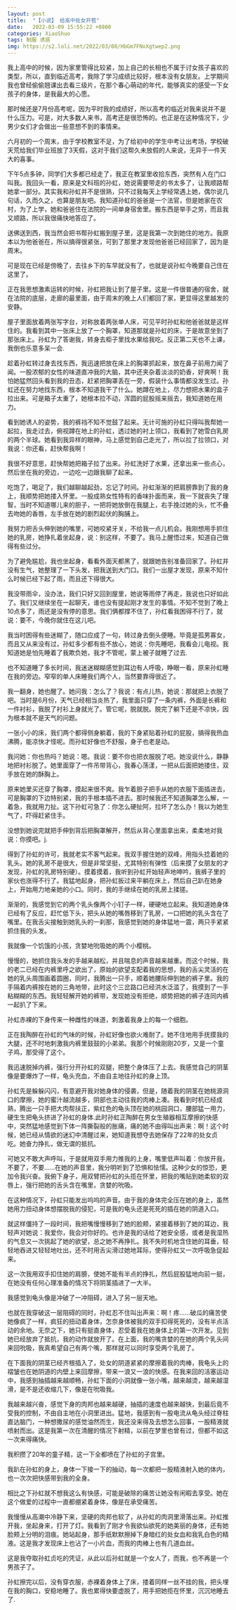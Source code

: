 ```yaml
---
layout: post
title:  "【小说】 给高中处女开苞"
date:   2022-03-09 15:55:22 +0800
categories: XiaoShuo
tags: 制服 诱惑
img: https://s2.loli.net/2022/03/08/HbGm7FNxXgtwep2.png
---
```

我上高中的时候，因为家里管得比较紧，加上自己的长相也不属于讨女孩子喜欢的类型，所以，直到临近高考，我除了学习成绩比较好，根本没有女朋友。上学期间我也曾经偷偷翘课出去看三级片，在那个春心萌动的年代，能够真实的感受一下女孩子的身体，是我最大的心愿。

那时候还是7月份高考呢，因为平时我的成绩好，所以高考的临近对我来说并不是什么压力。可是，对大多数人来书，高考还是很恐怖的。也正是在这种情况下，少男少女们才会做出一些意想不到的事情来。

六月初的一个周末，由于学校教室不足，为了给初中的学生中考让出考场，学校破天荒给我们毕业班放了3天假，这对于我们这帮久未放假的人来说，无异于一件天大的喜事。

下午5点多钟，同学们大多都已经走了，我正在教室里收拾东西，突然有人在门口叫我。我回头一看，原来是文科班的孙虹，她说需要带走的书太多了，让我顺路帮她拿一部分。其实我和孙虹并不是很熟，只不过我每天上学经常遇上她，偶尔说几句话，久而久之，也算是朋友吧。我知道孙虹的爸爸是一个法官，但是她家在农村，为了上学，她和爸爸住在法院的一间单身宿舍里。搬东西是举手之劳，而且我又顺路，所以我很痛快地答应了。

送佛送到西，我当然会把书帮孙虹搬到屋子里，这是我第一次到她住的地方。我原本以为他爸爸在，所以搞得很紧张，可到了那里才发现他爸爸已经回家了，因为是周末。

可是现在已经是傍晚了，去往乡下的车早就没有了，也就是说孙虹今晚要自己住在这里了。

正在我思想激素运转的时候，孙虹把我让到了屋子里。这是一件很普通的宿舍，就在法院的底层，走廊的最里面，由于周末的晚上人们都回了家，更显得这里越发的安静。

屋子里面放着两张写字台，对称放着两张单人床，可见平时孙虹和他爸爸就是这样住的。我看到其中一张床上放了一个胸罩，知道那就是孙虹的床，于是故意坐到了那张床上。孙虹为了答谢我，转身去柜子里找水果给我吃。反正第二天也不上课，我倒也乐意多呆一会.

趁着孙虹转过身去找东西，我迅速把放在床上的胸罩抓起来，放在鼻子前用力闻了闻。一股浓郁的女性的味道直冲我的大脑，其中还夹杂着淡淡的奶香，好爽啊！我怕她猛然回头看到我的丑态，赶紧把胸罩丢在一旁，假装什么事情都没发生过。孙虹还在努力地找东西，根本不知道我干了什么。她蹲在地上，尽力想把水果的盒子拉出来。可是箱子太重了，她根本拉不动，浑圆的屁股摇来摇去，我知道她在用力。

看到她诱人的姿势，我的裤裆不知不觉鼓了起来。无计可施的孙虹只得叫我帮她一起拉，我走过去，俯视蹲在地上的孙虹，透过她的衬上领口，我看到了她雪白乳房的两个半球。她看到我异样的眼神，马上感觉到自己走光了，所以拉了拉领口，对我说：你还看，赶快帮我啊！

我很不好意思，赶快帮她把箱子拉了出来。孙虹洗好了水果，还拿出来一些点心，然后坐在我的旁边，一边吃一边跟我聊了起来。

吃饱了，喝足了，我们越聊越起劲，忘记了时间。孙虹渐渐的把肩膀靠到了我的身上，我顺势把她搂入怀里。一股成熟女性特有的香味扑面而来，我一下就丧失了理智，当时不知道哪儿来的胆子，一把将她放倒在我腿上，右手挽过她的头，忙不叠去吻她的香唇，左手放在她的剧烈起伏的胸脯上。

我努力把舌头伸到她的嘴里，可她咬紧牙关，不给我一点儿机会。我刚想用手抓住她的乳房，她挣扎着坐起身，说：别这样，不要了。我马上醒悟过来，知道自己做得有些过分。

为了避免尴尬，我也坐起身，看看外面天都黑了，就跟她告别准备回家了。孙虹并没有生气，她整理了一下头发，把我送到大门口。我们一出屋才发现，原来不知什么时候已经下起了雨，而且还下得很大。

我没带雨伞，没办法，我们只好又回到屋里，她说等雨停了再走，我说也只好如此了。我们又继续坐在一起聊天，谁也没有提起刚才发生的事情。不知不觉到了晚上10点多了，雨还是没有停的意思。我们俩都撑不住了，孙红看我困得不行了，就说：要不，今晚你就住在这儿吧。

我当时困得有些迷糊了，随口应成了一句，转过身去倒头便睡。毕竟是孤男寡女，而且又从来没有过，孙虹多少都有些不放心，她说：你先睡吧，我看会儿电视。我知道她是怕先睡着了我欺负她，我才不管呢，蒙上被子就睡了过去.

也不知道睡了多长时间，我迷迷糊糊感觉到耳边有人呼吸，睁眼一看，原来孙虹睡在我的旁边。窄窄的单人床睡我们两个人，当然要靠得很近了。

我一翻身，她也醒了。她问我：怎么了？我说：有点儿热，她说：那就把上衣脱了吧。当时是6月份，天气已经相当炎热了，我里面只穿了一条内裤，外面是长裤和一件衬衫，我脱了衬衫上身就光了。管它呢，脱就脱。脱完了躺下还是不凉快，因为根本就不是天气的问题。

一张小小的床，我们两个都得侧身躺着，我的下身紧贴着孙虹的屁股，搞得我热血沸腾，能凉快才怪呢。而孙虹好像也不舒服，身子也老是动。

我问她：你也热吗？她说：嗯。我说：要不你也把衣服脱了吧。她没说什么，静静地把衬衫脱了。她里面穿了一件吊带背心，我春心荡漾，一把从后面把她搂住，双手放在她的酥胸上。

原来她里买还穿了胸罩，摸起来很不爽。我乍着胆子把手从她的衣服下面插进去，可是胸罩的下边特别紧，我的手根本插不进去。那时候我还不知道胸罩怎么解，一着急，我就用力扯。这下孙虹可急了：你怎么硬扯阿，拉坏了怎么办！我以为她生气了，吓得赶紧住手。

没想到她说完就把手伸到背后把胸罩解开，然后从背心里面拿出来，柔柔地对我说：你摸吧。j.

得到了孙虹的许可，我就老实不客气起来。我双手握住她的双峰，用指头捻着她的乳头。她的乳房不是很大，但是非常坚挺，尤其特别有弹性（后来摸了女朋友的才发现，孙虹的乳房特别硬）。摸着摸着，我听到孙虹开始轻声地呻吟，我裤子里的家伙也涨得不行了。我猛地起身，把孙虹扳过来平躺在床上，然后自己趴在她身上，开始用力地亲她的小口。同时，我的手继续在她的乳房上揉搓。

渐渐的，我感觉到它的两个乳头像两个小钉子一样，硬硬地立起来。我知道她身体已经有了反应，赶忙低下头，把头从她的嘴唇移到了乳房，一口把她的乳头含在了嘴里。在我舌尖接触到她乳头的一刹那，我感觉到她的身体猛地一震，两只手紧紧抓住我的头发。

我就像一个饥饿的小孩，贪婪地吮吸她的两个小樱桃。

慢慢的，她抓住我头发的手越来越松，并且喘息的声音越来越重。而这个时候，我的老二已经在内裤里呼之欲出了，原始的欲望支配着我的思想，我的舌尖灵活的在她的乳头周围画着圆圈，同时，我腾出一只手，顺着她腰际伸到她的裤子里。我的手隔着内裤按在她的三角地带，此时这个三岔路口已经洪水泛滥了，我摸到了一手粘糊糊的东西。我轻轻解开她的裤带，发现她没有拒绝，顺势把她的裤子连同内裤一起扒了下来。

孙虹赤裸的下身传来一种雌性的味道，刺激着我身上的每一个细胞。

正在我陶醉在孙虹的气味的时候，孙虹好像也欲火难耐了。她不住地用手抚摸我的大腿，还不时地刺激我内裤里鼓鼓的小弟弟。我那个时候刚刚20岁，又是一个童子鸡，那受得了这个。

我迅速脱掉内裤，强行分开孙虹的双腿，把整个身体压了上去。我感觉自己的阴茎像是要爆炸了一样，龟头充血，不由自主地往孙虹的身上顶。

孙虹先是躲躲闪闪，有意避开我对她身体的侵袭，但是，随着我的阴茎在她桃源洞口的摩擦，她的蜜汁越流越多，阴部也主动往我的肉棒上凑。我看到时机已经成熟，腾出一只手把大肉帮扶正，紫红色的龟头顶在她的桃园洞口，腰部猛一用力，硬生生把龟头挤进了孙虹的身体.此时孙虹正陶醉在男女生殖器相互摩擦的快感中，突然猛地感觉到下体一阵撕裂般的胀痛，痛的她不由得叫出声来：啊！这个时候，她已经从情欲的迷幻中清醒过来，她知道我想夺去她保存了22年的处女贞吃。她奋力挣扎，做无谓的抵抗。

可她又不敢大声呼叫，于是就用双手用力推我的上身，嘴里低声叫着：你放开我，不要了，不要……在她的声音里，我分明听到了恐惧和怯懦。这种少女的惊恐，更加令我兴奋。我俯下身子，用双臂把孙虹的头揽在怀里，把我的嘴贴到她柔软的双唇上，强行把她的舌头含在嘴里，贪婪的吮吸。

在这种情况下，孙虹只能发出呜呜的声音。由于我的身体完全压在她的身上，虽然她用力扭动身体想摆脱我的侵犯，可是我的龟头还是死死的插在她的阴道入口。

就这样僵持了一段时间，我把嘴慢慢移到了她的脸颊，紧接着移到了她的耳边，我轻声对她说：我爱你，我会对你好的。也许是我的话给了她安全感，或者是我湿热的气息又一次挑起了她的欲望，总之她不再挣扎。我不失时机地含住她的耳垂，轻轻地吞进又轻轻地吐出，还不时用舌尖滑过她地耳际，使得孙虹又一次呼吸急促起来。

这一次我用双手扣住她的肩膀，使她不能有半点的挣扎，然后屁股猛地向前一挺，在她没有任何心理准备的情况下将阴茎插进了一大半。

我感觉到龟头像是冲破了一冲阻碍，进入了另一层天地。

也就在我穿破这一层阻碍的同时，孙虹忍不住叫出声来：啊！疼……破瓜的痛苦使她像疯了一样，疯狂的扭动着身体，怎奈身体被我的双手扣得死死的，没有半点活动的余地。无奈之下，她只有挺直身体，忍受着我在她身体上的第一次开发。见到她已经放弃了抵抗，我的动作就放开了。在上面，我的嘴贪婪的在她的两个乳头间来回吮吸，我真希望自己有两个嘴，那样就可以同时享受两个乳房了。

在下面我的阴茎已经齐根插入了，处女的阴道紧紧的摩擦着我的肉棒，我龟头上的褶皱也在她阴道的内壁上来回摩擦，带来一浪又一浪的快感。在我来回的活塞运动中，我感到抽插越来越顺畅，孙虹下面的小洞就像一张小嘴，越来越烫，越来越湿滑，是不是还收缩几下，像是在吮吸我。

我越来越兴奋，感觉下身的肉邦也越来越硬，抽插的速度也越来越快，到最后竟不受我的控制，不由自主地在小洞里进出。猛地，我感到有一股电流从龟头经过脊柱直达脑门，一种想撒尿的感觉油然而生，我还没来得及去想怎么回事，一股精液就喷射而出。这是我第一次在清醒的情况下射精，以前在梦里也曾有过，但都不如这一次来得痛快。

我积攒了20年的童子精，这一下全都喷在了孙虹的子宫里。

我趴在孙虹的身上，身体一下接一下的抽动，每一次都把一股精液射入她的体内，也一次次把快感带到我的全身。

相比之下孙虹就不想我这么有快感，可能是破除的痛苦让她没有闲暇去享受。她在这个做爱的过程中一直都绷紧着身体，像是在承受痛苦。

我慢慢从高潮中冷静下来，坚硬的肉邦也软了，从孙虹的肉洞里滑落出来。孙虹推开我，坐起身来，打开了灯。我看到了刚才令我欲仙欲死的她美丽的身体，还有她脸颊上分明的泪痕。她站起身，那手纸默默擦掉下身暗红的处女血和我乳白色的精液。这是我才发现床上也沾了一小片血，而我的肉棒上也有几道血丝。

这是我夺取孙虹贞吃的凭证，从此以后孙虹就是一个女人了，而我，也不再是一个男孩子了。

孙虹擦完以后，没有穿衣服，赤裸着身体上了床，搂着同样一丝不挂的我，把头埋在我的胸口，安稳地睡了。我也累得快要虚脱了，用手把她揽在怀里，沉沉地睡去了.